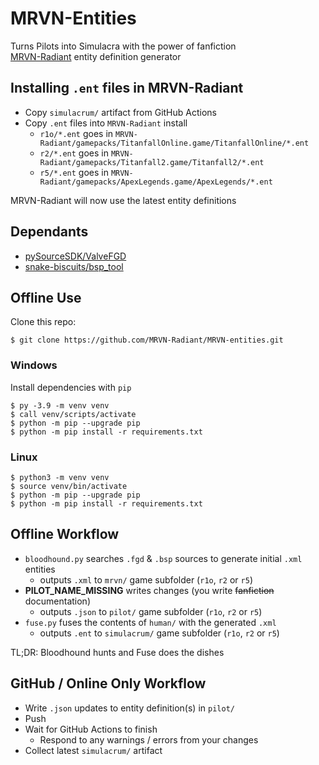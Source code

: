 # MRVN-Entities
Turns Pilots into Simulacra with the power of fanfiction  
[MRVN-Radiant](github.com/MRVN-radiant/MRVN-radiant) entity definition generator


## Installing `.ent` files in MRVN-Radiant

 * Copy `simulacrum/` artifact from GitHub Actions
 * Copy `.ent` files into `MRVN-Radiant` install
   - `r1o/*.ent` goes in `MRVN-Radiant/gamepacks/TitanfallOnline.game/TitanfallOnline/*.ent`
   - `r2/*.ent` goes in `MRVN-Radiant/gamepacks/Titanfall2.game/Titanfall2/*.ent`
   - `r5/*.ent` goes in `MRVN-Radiant/gamepacks/ApexLegends.game/ApexLegends/*.ent`

MRVN-Radiant will now use the latest entity definitions

<!-- TODO: automate updating `simulacrum/` & adding releases to MRVN-Radiant (pull request) -->


## Dependants
 * [pySourceSDK/ValveFGD](https://github.com/pySourceSDK/ValveFGD)
 * [snake-biscuits/bsp_tool](https://github.com/snake-biscuits/bsp_tool)


## Offline Use

Clone this repo:  

```
$ git clone https://github.com/MRVN-Radiant/MRVN-entities.git
```  

### Windows

Install dependencies with `pip`  

```
$ py -3.9 -m venv venv
$ call venv/scripts/activate
$ python -m pip --upgrade pip
$ python -m pip install -r requirements.txt
```

### Linux

```
$ python3 -m venv venv
$ source venv/bin/activate
$ python -m pip --upgrade pip
$ python -m pip install -r requirements.txt
```


## Offline Workflow
 * `bloodhound.py` searches `.fgd` & `.bsp` sources to generate initial `.xml` entities
   - outputs `.xml` to `mrvn/` game subfolder (`r1o`, `r2` or `r5`)
 * **PILOT_NAME_MISSING** writes changes (you write ~~fanfiction~~ documentation)
   - outputs `.json` to `pilot/` game subfolder (`r1o`, `r2` or `r5`)
 * `fuse.py` fuses the contents of `human/` with the generated `.xml`
   - outputs `.ent` to `simulacrum/` game subfolder (`r1o`, `r2` or `r5`)

TL;DR: Bloodhound hunts and Fuse does the dishes


## GitHub / Online Only Workflow
 - Write `.json` updates to entity definition(s) in `pilot/`
 - Push
 - Wait for GitHub Actions to finish
   * Respond to any warnings / errors from your changes
 - Collect latest `simulacrum/` artifact
